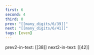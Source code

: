 ```yaml
---
first: 6
second: 4
third: 0
prev: "[[many_digits/6/39]]"
next: "[[many_digits/6/41]]"
tags: [even]
---
```

prev2-in-text: [[38]]
next2-in-text: [[42]]
